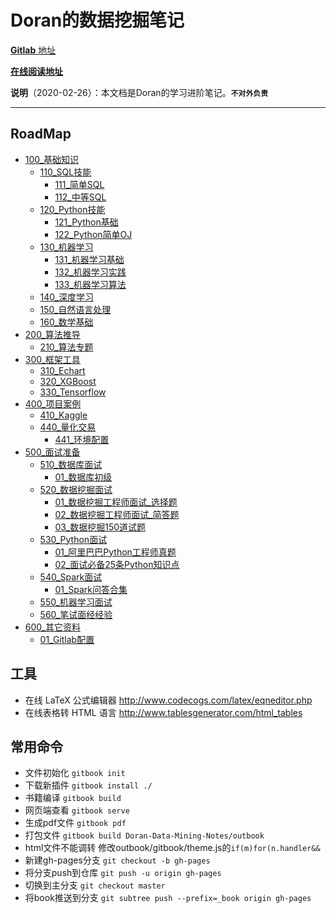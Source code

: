 Doran的数据挖掘笔记
===
[**Gitlab** 地址](https://github.com/DeryLiu/Doran-Data-Mining-Notes)

[**在线阅读地址**](https://deryliu.github.io/Doran-Data-Mining-Notes/)

**说明**（2020-02-26）：本文档是Doran的学习进阶笔记。**`不对外负责`**

---

## RoadMap
* [100_基础知识](100_基础知识/README.md)
   * [110_SQL技能](100_基础知识/110_SQL技能/README.md)
     - [111_简单SQL](100_基础知识/111_简单SQL/README.md)
     - [112_中等SQL](100_基础知识/112_中等SQL/README.md)
   * [120_Python技能](100_基础知识/120_Python技能/README.md)
     - [121_Python基础](100_基础知识/121_Python基础/README.md)
     - [122_Python简单OJ](100_基础知识/122_Python简单OJ/README.md)
   * [130_机器学习](100_基础知识/130_机器学习/README.md)
     - [131_机器学习基础](100_基础知识/130_机器学习/131_机器学习基础.md)
     - [132_机器学习实践](100_基础知识/130_机器学习/132_机器学习实践.md)
     - [133_机器学习算法](100_基础知识/130_机器学习/133_机器学习算法.md)
   * [140_深度学习](100_基础知识/140_深度学习/README.md)
   * [150_自然语言处理](100_基础知识/150_自然语言处理/README.md)
   * [160_数学基础](100_基础知识/160_数学基础/README.md)
* [200_算法推导](200_算法推导/README.md)
   * [210_算法专题](200_算法推导/210_算法专题/README.md)
* [300_框架工具](300_框架工具/README.md)
   * [310_Echart](300_框架工具/310_Echart/README.md)
   * [320_XGBoost](300_框架工具/320_XGBoost/README.md)
   * [330_Tensorflow](300_框架工具/330_Tensorflow/README.md)
* [400_项目案例](400_项目案例/README.md)
   * [410_Kaggle](400_项目案例/410_Kaggle/README.md)
   * [440_量化交易](400_项目案例/440_量化交易/README.md)
     - [441_环境配置](400_项目案例/440_量化交易/441_环境配置.md)
* [500_面试准备](500_面试准备/README.md)
   * [510_数据库面试](500_面试准备/510_数据库面试/README.md)
     - [01_数据库初级](500_面试准备/510_数据库面试/01_数据库初级.md)
   * [520_数据挖掘面试](500_面试准备/520_数据挖掘面试/README.md)
     - [01_数据挖掘工程师面试_选择题](500_面试准备/520_数据挖掘面试/01_数据挖掘工程师面试_选择题.md)
     - [02_数据挖掘工程师面试_简答题](500_面试准备/520_数据挖掘面试/02_数据挖掘工程师面试_简答题.md)
     - [03_数据挖掘150道试题](500_面试准备/520_数据挖掘面试/03_数据挖掘150道试题.md)
   * [530_Python面试](500_面试准备/530_Python面试/README.md)
     - [01_阿里巴巴Python工程师真题](500_面试准备/530_Python面试/01_阿里巴巴Python工程师真题.md)
     - [02_面试必备25条Python知识点](500_面试准备/530_Python面试/02_面试必备25条Python知识点.md)
   * [540_Spark面试](500_面试准备/540_Spark面试/README.md)
     - [01_Spark问答合集](500_面试准备/540_Spark面试/01_Spark问答合集.md)
   * [550_机器学习面试](500_面试准备/550_机器学习面试/README.md)
   * [560_笔试面经经验](500_面试准备/560_笔试面经经验/README.md)
* [600_其它资料](600_其它资料/README.md)
   * [01_Gitlab配置](600_其它资料/01_Gitlab配置.md)

工具
---
- 在线 LaTeX 公式编辑器 http://www.codecogs.com/latex/eqneditor.php
- 在线表格转 HTML 语言 http://www.tablesgenerator.com/html_tables

常用命令
---
- 文件初始化 `gitbook init`
- 下载新插件 `gitbook install ./`
- 书籍编译 `gitbook build`
- 网页端查看 `gitbook serve`
- 生成pdf文件 `gitbook pdf`
- 打包文件 `gitbook build Doran-Data-Mining-Notes/outbook`
- html文件不能调转 修改outbook/gitbook/theme.js的`if(m)for(n.handler&&`
- 新建gh-pages分支 `git checkout -b gh-pages`
- 将分支push到仓库 `git push -u origin gh-pages`
- 切换到主分支 `git checkout master`
- 将book推送到分支 `git subtree push --prefix=_book origin gh-pages`
